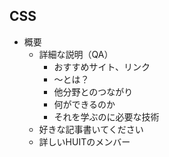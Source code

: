 ## CSS
- 概要 
    - 詳細な説明（QA）
        - おすすめサイト、リンク
        - 〜とは？
        - 他分野とのつながり
        - 何ができるのか
        - それを学ぶのに必要な技術
    - 好きな記事書いてください
    - 詳しいHUITのメンバー
